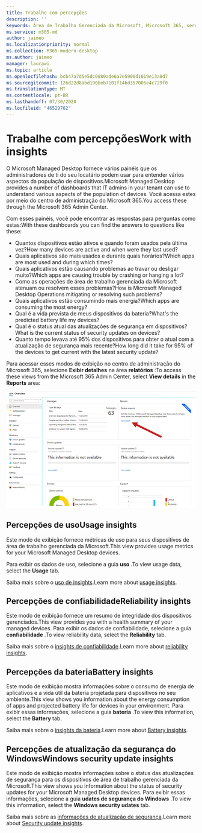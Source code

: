 ```yaml
---
title: Trabalhe com percepções
description: ''
keywords: Área de Trabalho Gerenciada da Microsoft, Microsoft 365, serviço, documentação
ms.service: m365-md
author: jaimeo
ms.localizationpriority: normal
ms.collection: M365-modern-desktop
ms.author: jaimeo
manager: laurawi
ms.topic: article
ms.openlocfilehash: bcb47a7d5e5dc0880ade6a7e5900d1019e13a8d7
ms.sourcegitcommit: 126d22d8abd190beb7101f14bd357005e4c729f0
ms.translationtype: MT
ms.contentlocale: pt-BR
ms.lasthandoff: 07/30/2020
ms.locfileid: "46529762"
---
```

# <a name="work-with-insights"></a><span data-ttu-id="e3fff-103">Trabalhe com percepções</span><span class="sxs-lookup"><span data-stu-id="e3fff-103">Work with insights</span></span>

<span data-ttu-id="e3fff-104">O Microsoft Managed Desktop fornece vários painéis que os administradores de ti do seu locatário podem usar para entender vários aspectos da população de dispositivos.</span><span class="sxs-lookup"><span data-stu-id="e3fff-104">Microsoft Managed Desktop provides a number of dashboards that IT admins in your tenant can use to understand various aspects of the population of devices.</span></span> <span data-ttu-id="e3fff-105">Você acessa estes por meio do centro de administração do Microsoft 365.</span><span class="sxs-lookup"><span data-stu-id="e3fff-105">You access these through the Microsoft 365 Admin Center.</span></span>

<span data-ttu-id="e3fff-106">Com esses painéis, você pode encontrar as respostas para perguntas como estas:</span><span class="sxs-lookup"><span data-stu-id="e3fff-106">With these dashboards you can find the answers to questions like these:</span></span>

- <span data-ttu-id="e3fff-107">Quantos dispositivos estão ativos e quando foram usados pela última vez?</span><span class="sxs-lookup"><span data-stu-id="e3fff-107">How many devices are active and when were they last used?</span></span>
- <span data-ttu-id="e3fff-108">Quais aplicativos são mais usados e durante quais horários?</span><span class="sxs-lookup"><span data-stu-id="e3fff-108">Which apps are most used and during which times?</span></span>
- <span data-ttu-id="e3fff-109">Quais aplicativos estão causando problemas ao travar ou desligar muito?</span><span class="sxs-lookup"><span data-stu-id="e3fff-109">Which apps are causing trouble by crashing or hanging a lot?</span></span>
- <span data-ttu-id="e3fff-110">Como as operações de área de trabalho gerenciada da Microsoft atenuam ou resolvem esses problemas?</span><span class="sxs-lookup"><span data-stu-id="e3fff-110">How is Microsoft Managed Desktop Operations mitigating or resolving such problems?</span></span>
- <span data-ttu-id="e3fff-111">Quais aplicativos estão consumindo mais energia?</span><span class="sxs-lookup"><span data-stu-id="e3fff-111">Which apps are consuming the most energy?</span></span>
- <span data-ttu-id="e3fff-112">Qual é a vida prevista de meus dispositivos da bateria?</span><span class="sxs-lookup"><span data-stu-id="e3fff-112">What's the predicted battery life my devices?</span></span>
- <span data-ttu-id="e3fff-113">Qual é o status atual das atualizações de segurança em dispositivos?</span><span class="sxs-lookup"><span data-stu-id="e3fff-113">What is the current status of security updates on devices?</span></span>
- <span data-ttu-id="e3fff-114">Quanto tempo levava até 95% dos dispositivos para obter o atual com a atualização de segurança mais recente?</span><span class="sxs-lookup"><span data-stu-id="e3fff-114">How long did it take for 95% of the devices to get current with the latest security update?</span></span>

<span data-ttu-id="e3fff-115">Para acessar esses modos de exibição no centro de administração do Microsoft 365, selecione **Exibir detalhes** na área **relatórios** :</span><span class="sxs-lookup"><span data-stu-id="e3fff-115">To access these views from the Microsoft 365 Admin Center, select **View details** in the **Reports** area:</span></span>

![Centro de administração com área de relatórios no canto superior direito, incluindo o cartão de relatórios de dispositivos e o link "Exibir detalhes".](../../media/insights_overview.png)



## <a name="usage-insights"></a><span data-ttu-id="e3fff-117">Percepções de uso</span><span class="sxs-lookup"><span data-stu-id="e3fff-117">Usage insights</span></span>
<span data-ttu-id="e3fff-118">Este modo de exibição fornece métricas de uso para seus dispositivos de área de trabalho gerenciada da Microsoft.</span><span class="sxs-lookup"><span data-stu-id="e3fff-118">This view provides usage metrics for your Microsoft Managed Desktop devices.</span></span> 

<span data-ttu-id="e3fff-119">Para exibir os dados de uso, selecione a guia **uso** .</span><span class="sxs-lookup"><span data-stu-id="e3fff-119">To view usage data, select the **Usage** tab.</span></span>

<span data-ttu-id="e3fff-120">Saiba mais sobre o [uso de insights](usage-insights.md).</span><span class="sxs-lookup"><span data-stu-id="e3fff-120">Learn more about [usage insights](usage-insights.md).</span></span>

## <a name="reliability-insights"></a><span data-ttu-id="e3fff-121">Percepções de confiabilidade</span><span class="sxs-lookup"><span data-stu-id="e3fff-121">Reliability insights</span></span>
<span data-ttu-id="e3fff-122">Este modo de exibição fornece um resumo de integridade dos dispositivos gerenciados.</span><span class="sxs-lookup"><span data-stu-id="e3fff-122">This view provides you with a health summary of your managed devices.</span></span> <span data-ttu-id="e3fff-123">Para exibir os dados de confiabilidade, selecione a guia **confiabilidade** .</span><span class="sxs-lookup"><span data-stu-id="e3fff-123">To view reliability data, select the **Reliability** tab.</span></span>

<span data-ttu-id="e3fff-124">Saiba mais sobre o [insights de confiabilidade](reliability-insights.md).</span><span class="sxs-lookup"><span data-stu-id="e3fff-124">Learn more about [reliability insights](reliability-insights.md).</span></span>

## <a name="battery-insights"></a><span data-ttu-id="e3fff-125">Percepções da bateria</span><span class="sxs-lookup"><span data-stu-id="e3fff-125">Battery insights</span></span>
<span data-ttu-id="e3fff-126">Este modo de exibição mostra informações sobre o consumo de energia de aplicativos e a vida útil da bateria projetada para dispositivos no seu ambiente.</span><span class="sxs-lookup"><span data-stu-id="e3fff-126">This view shows you information about the energy consumption of apps and projected battery life for devices in your environment.</span></span> <span data-ttu-id="e3fff-127">Para exibir essas informações, selecione a guia **bateria** .</span><span class="sxs-lookup"><span data-stu-id="e3fff-127">To view this information, select the **Battery** tab.</span></span>

<span data-ttu-id="e3fff-128">Saiba mais sobre o [insights da bateria](battery-insights.md).</span><span class="sxs-lookup"><span data-stu-id="e3fff-128">Learn more about [Battery insights](battery-insights.md).</span></span>

## <a name="windows-security-update-insights"></a><span data-ttu-id="e3fff-129">Percepções de atualização da segurança do Windows</span><span class="sxs-lookup"><span data-stu-id="e3fff-129">Windows security update insights</span></span>

<span data-ttu-id="e3fff-130">Este modo de exibição mostra informações sobre o status das atualizações de segurança para os dispositivos de área de trabalho gerenciada da Microsoft.</span><span class="sxs-lookup"><span data-stu-id="e3fff-130">This view shows you information about the status of security updates for your Microsoft Managed Desktop devices.</span></span> <span data-ttu-id="e3fff-131">Para exibir essas informações, selecione a guia **udates de segurança do Windows** .</span><span class="sxs-lookup"><span data-stu-id="e3fff-131">To view this information, select the **Windows security udates** tab.</span></span>

<span data-ttu-id="e3fff-132">Saiba mais sobre as [informações de atualização de segurança](security-update-insights.md).</span><span class="sxs-lookup"><span data-stu-id="e3fff-132">Learn more about [Security update insights](security-update-insights.md).</span></span>
